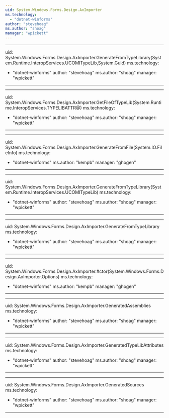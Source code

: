 ```yaml
---
uid: System.Windows.Forms.Design.AxImporter
ms.technology: 
  - "dotnet-winforms"
author: "stevehoag"
ms.author: "shoag"
manager: "wpickett"
---
```


---
uid: System.Windows.Forms.Design.AxImporter.GenerateFromTypeLibrary(System.Runtime.InteropServices.UCOMITypeLib,System.Guid)
ms.technology: 
  - "dotnet-winforms"
author: "stevehoag"
ms.author: "shoag"
manager: "wpickett"
---

---
uid: System.Windows.Forms.Design.AxImporter.GetFileOfTypeLib(System.Runtime.InteropServices.TYPELIBATTR@)
ms.technology: 
  - "dotnet-winforms"
author: "stevehoag"
ms.author: "shoag"
manager: "wpickett"
---

---
uid: System.Windows.Forms.Design.AxImporter.GenerateFromFile(System.IO.FileInfo)
ms.technology: 
  - "dotnet-winforms"
ms.author: "kempb"
manager: "ghogen"
---

---
uid: System.Windows.Forms.Design.AxImporter.GenerateFromTypeLibrary(System.Runtime.InteropServices.UCOMITypeLib)
ms.technology: 
  - "dotnet-winforms"
author: "stevehoag"
ms.author: "shoag"
manager: "wpickett"
---

---
uid: System.Windows.Forms.Design.AxImporter.GenerateFromTypeLibrary
ms.technology: 
  - "dotnet-winforms"
author: "stevehoag"
ms.author: "shoag"
manager: "wpickett"
---

---
uid: System.Windows.Forms.Design.AxImporter.#ctor(System.Windows.Forms.Design.AxImporter.Options)
ms.technology: 
  - "dotnet-winforms"
ms.author: "kempb"
manager: "ghogen"
---

---
uid: System.Windows.Forms.Design.AxImporter.GeneratedAssemblies
ms.technology: 
  - "dotnet-winforms"
author: "stevehoag"
ms.author: "shoag"
manager: "wpickett"
---

---
uid: System.Windows.Forms.Design.AxImporter.GeneratedTypeLibAttributes
ms.technology: 
  - "dotnet-winforms"
author: "stevehoag"
ms.author: "shoag"
manager: "wpickett"
---

---
uid: System.Windows.Forms.Design.AxImporter.GeneratedSources
ms.technology: 
  - "dotnet-winforms"
author: "stevehoag"
ms.author: "shoag"
manager: "wpickett"
---
